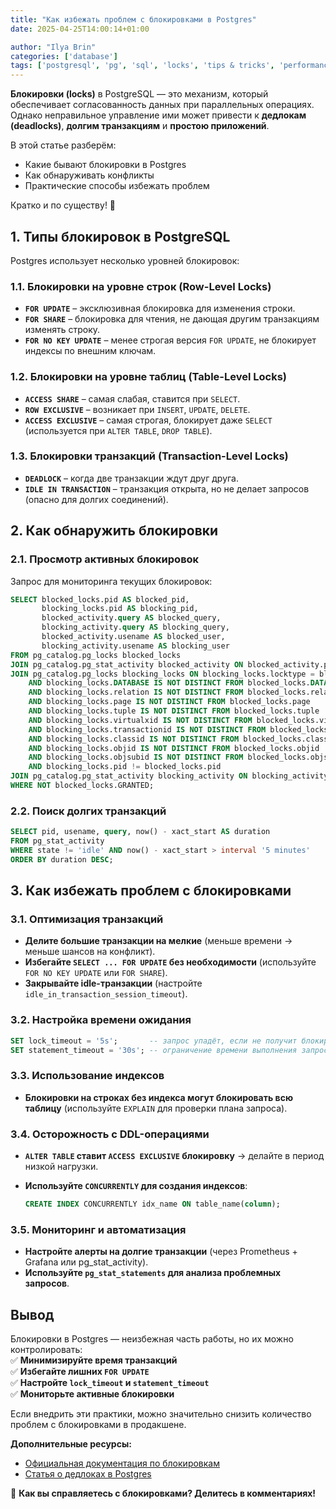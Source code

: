 ```yaml
---
title: "Как избежать проблем с блокировками в Postgres"
date: 2025-04-25T14:00:14+01:00

author: "Ilya Brin"
categories: ['database']
tags: ['postgresql', 'pg', 'sql', 'locks', 'tips & tricks', 'performance', 'database', 'optimization']
---
```


**Блокировки (locks)** в PostgreSQL — это механизм, который обеспечивает согласованность данных при параллельных операциях. Однако неправильное управление ими может привести к **дедлокам (deadlocks)**, **долгим транзакциям** и **простою приложений**.  

В этой статье разберём:  

- Какие бывают блокировки в Postgres  
- Как обнаруживать конфликты  
- Практические способы избежать проблем  

Кратко и по существу! 🚀  

<!--more-->

## 1. Типы блокировок в PostgreSQL  

Postgres использует несколько уровней блокировок:  

### 1.1. Блокировки на уровне строк (Row-Level Locks)  

- **`FOR UPDATE`** – эксклюзивная блокировка для изменения строки.  
- **`FOR SHARE`** – блокировка для чтения, не дающая другим транзакциям изменять строку.  
- **`FOR NO KEY UPDATE`** – менее строгая версия `FOR UPDATE`, не блокирует индексы по внешним ключам.  

### 1.2. Блокировки на уровне таблиц (Table-Level Locks)  

- **`ACCESS SHARE`** – самая слабая, ставится при `SELECT`.  
- **`ROW EXCLUSIVE`** – возникает при `INSERT`, `UPDATE`, `DELETE`.  
- **`ACCESS EXCLUSIVE`** – самая строгая, блокирует даже `SELECT` (используется при `ALTER TABLE`, `DROP TABLE`).  

### 1.3. Блокировки транзакций (Transaction-Level Locks)  

- **`DEADLOCK`** – когда две транзакции ждут друг друга.  
- **`IDLE IN TRANSACTION`** – транзакция открыта, но не делает запросов (опасно для долгих соединений).  

## 2. Как обнаружить блокировки  

### 2.1. Просмотр активных блокировок  

Запрос для мониторинга текущих блокировок:  

```sql
SELECT blocked_locks.pid AS blocked_pid,
       blocking_locks.pid AS blocking_pid,
       blocked_activity.query AS blocked_query,
       blocking_activity.query AS blocking_query,
       blocked_activity.usename AS blocked_user,
       blocking_activity.usename AS blocking_user
FROM pg_catalog.pg_locks blocked_locks
JOIN pg_catalog.pg_stat_activity blocked_activity ON blocked_activity.pid = blocked_locks.pid
JOIN pg_catalog.pg_locks blocking_locks ON blocking_locks.locktype = blocked_locks.locktype
    AND blocking_locks.DATABASE IS NOT DISTINCT FROM blocked_locks.DATABASE
    AND blocking_locks.relation IS NOT DISTINCT FROM blocked_locks.relation
    AND blocking_locks.page IS NOT DISTINCT FROM blocked_locks.page
    AND blocking_locks.tuple IS NOT DISTINCT FROM blocked_locks.tuple
    AND blocking_locks.virtualxid IS NOT DISTINCT FROM blocked_locks.virtualxid
    AND blocking_locks.transactionid IS NOT DISTINCT FROM blocked_locks.transactionid
    AND blocking_locks.classid IS NOT DISTINCT FROM blocked_locks.classid
    AND blocking_locks.objid IS NOT DISTINCT FROM blocked_locks.objid
    AND blocking_locks.objsubid IS NOT DISTINCT FROM blocked_locks.objsubid
    AND blocking_locks.pid != blocked_locks.pid
JOIN pg_catalog.pg_stat_activity blocking_activity ON blocking_activity.pid = blocking_locks.pid
WHERE NOT blocked_locks.GRANTED;
```

### 2.2. Поиск долгих транзакций  

```sql
SELECT pid, usename, query, now() - xact_start AS duration
FROM pg_stat_activity
WHERE state != 'idle' AND now() - xact_start > interval '5 minutes'
ORDER BY duration DESC;
```

## 3. Как избежать проблем с блокировками  

### 3.1. Оптимизация транзакций  

- **Делите большие транзакции на мелкие** (меньше времени → меньше шансов на конфликт).  
- **Избегайте `SELECT ... FOR UPDATE` без необходимости** (используйте `FOR NO KEY UPDATE` или `FOR SHARE`).  
- **Закрывайте idle-транзакции** (настройте `idle_in_transaction_session_timeout`).  

### 3.2. Настройка времени ожидания  

```sql
SET lock_timeout = '5s';       -- запрос упадёт, если не получит блокировку за 5 секунд
SET statement_timeout = '30s'; -- ограничение времени выполнения запроса
```

### 3.3. Использование индексов  

- **Блокировки на строках без индекса могут блокировать всю таблицу** (используйте `EXPLAIN` для проверки плана запроса).  

### 3.4. Осторожность с DDL-операциями  

- **`ALTER TABLE` ставит `ACCESS EXCLUSIVE` блокировку** → делайте в период низкой нагрузки.  
- **Используйте `CONCURRENTLY` для создания индексов**:  

  ```sql
  CREATE INDEX CONCURRENTLY idx_name ON table_name(column);
  ```

### 3.5. Мониторинг и автоматизация  

- **Настройте алерты на долгие транзакции** (через Prometheus + Grafana или pg_stat_activity).  
- **Используйте `pg_stat_statements` для анализа проблемных запросов**.  

## Вывод  

Блокировки в Postgres — неизбежная часть работы, но их можно контролировать:  
✅ **Минимизируйте время транзакций**  
✅ **Избегайте лишних `FOR UPDATE`**  
✅ **Настройте `lock_timeout` и `statement_timeout`**  
✅ **Мониторьте активные блокировки**  

Если внедрить эти практики, можно значительно снизить количество проблем с блокировками в продакшене.  

**Дополнительные ресурсы:**  

- [Официальная документация по блокировкам](https://www.postgresql.org/docs/current/explicit-locking.html)  
- [Статья о дедлоках в Postgres](https://habr.com/ru/articles/465263/)  

🚀 **Как вы справляетесь с блокировками? Делитесь в комментариях!**
